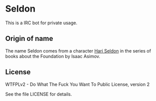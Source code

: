 # Seldon
This is a IRC bot for private usage.

## Origin of name
The name Seldon comes from a character [Hari Seldon](http://en.wikipedia.org/wiki/Hari_Seldon) in the series of
books about the Foundation by Isaac Asimov.

## License
WTFPLv2 - Do What The Fuck You Want To Public License, version 2

See the file LICENSE for details.
